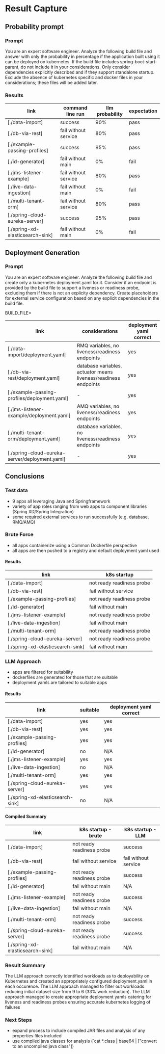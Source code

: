# Result Capture


## Probability prompt

### Prompt

You are an expert software engineer.  Analyze the following build file and answer with only the probability in percentage if the application built using it can be deployed on kubernetes. If the build file includes spring-boot-start-parent, do not include it in your considerations.  Only consider dependencies explicitly described and if they support standalone startup.  Exclude the absence of kubernetes specific and docker files in your considerations; these files will be added later.


### Results

| link | command line run |  llm probability | expectation |
| ---- | ---------------- |  --------------- | ----------- |
| [./data-import] | success |  90% | pass |
| [./db-via-rest] | fail without service |  80% | pass |
| [./example-passing-profiles] | success |  95% | pass |
| [./id-generator] | fail without main |  0% | fail |
| [./jms-listener-example] | fail without service |  80% | pass |
| [./live-data-ingestion] | fail without main | 0% | fail |
| [./multi-tenant-orm] | fail without service | 80% | pass |
| [./spring-cloud-eureka-server] | success |  95% | pass |
| [./spring-xd-elasticsearch-sink] | fail without main | 0% | fail |


## Deployment Generation

### Prompt

You are an expert software engineer.  Analyze the following build file and create only a kubernetes deployment.yaml for it. Consider if an endpoint is provided by the build file to support a liveness or readiness probe, excluding them if there is not an explicity dependency.  Create placeholders for external service configuration based on any explicit dependencies in the build file.

BUILD_FILE=

| link | considerations | deployment yaml correct | 
| ---- | -------------- | ----------------------- |
| [./data-import/deployment.yaml] | RMQ variables, no liveness/readiness endpoints | yes |
| [./db-via-rest/deployment.yaml] | database variables, actuator means liveness/readiness endpoints | yes |
| [./example-passing-profiles/deployment.yaml] | - | yes |
| [./jms-listener-example/deployment.yaml] | AMQ variables, no liveness/readiness endpoints | yes |
| [./multi-tenant-orm/deployment.yaml] | database variables, no liveness/readiness endpoints | yes |
| [./spring-cloud-eureka-server/deployment.yaml] | - | yes |



## Conclusions

### Test data
- 9 apps all leveraging Java and Springframework
- variety of app roles ranging from web apps to component libraries (Spring XD/Spring Integration)
- some required external services to run successfully (e.g. database, RMQ/AMQ)

### Brute Force
- all apps containerize using a Common Dockerfile perspective
- all apps are then pushed to a registry and default deployment yaml used

#### Results

| link | k8s startup |
| ---- | ----------- | 
| [./data-import] | not ready readiness probe |
| [./db-via-rest] | fail without service |
| [./example-passing-profiles] | not ready readiness probe |
| [./id-generator] | fail without main |
| [./jms-listener-example] | not ready readiness probe |
| [./live-data-ingestion] | fail without main |
| [./multi-tenant-orm] | not ready readiness probe |
| [./spring-cloud-eureka-server] | not ready readiness probe |
| [./spring-xd-elasticsearch-sink] | fail without main |

### LLM Approach
- apps are filtered for suitability
- dockerfiles are generated for those that are suitable
- deployment yamls are tailored to suitable apps

#### Results

| link | suitable | deployment yaml correct |
| ---- | -------- | ----------------------- |
| [./data-import] | yes | yes |
| [./db-via-rest] | yes | yes |
| [./example-passing-profiles] | yes | yes |
| [./id-generator] | no | N/A |
| [./jms-listener-example] | yes | yes |
| [./live-data-ingestion] | no | N/A |
| [./multi-tenant-orm] | yes | yes |
| [./spring-cloud-eureka-server] | yes | yes |
| [./spring-xd-elasticsearch-sink] | no | N/A |


#### Compiled Summary

| link | k8s startup - brute | k8s startup - LLM |
| ---- | ------------------- | ----------------- |
| [./data-import] | not ready readiness probe | success | 
| [./db-via-rest] | fail without service | fail without service |
| [./example-passing-profiles] | not ready readiness probe | success|
| [./id-generator] | fail without main | N/A |
| [./jms-listener-example] | not ready readiness probe | success |
| [./live-data-ingestion] | fail without main | N/A |
| [./multi-tenant-orm] | not ready readiness probe | success |
| [./spring-cloud-eureka-server] | not ready readiness probe | success |
| [./spring-xd-elasticsearch-sink] | fail without main | N/A |


### Result Summary

The LLM approach correctly identified workloads as to deployability on Kubernetes and created an appropriately configured deployment.yaml in each occurence.
The LLM approach managed to filter out workloads reducing initial dataset size from 9 to 6 (33% work reduction).
The LLM approach managed to create appropriate deployment yamls catering for liveness and readiness probes ensuring accurate kubernetes logging of failures


### Next Steps

- expand process to include compiled JAR files and analysis of any properties files included
- use compiled java classes for analysis (`cat *.class | base64 | ["convert to an uncompiled java class"])

